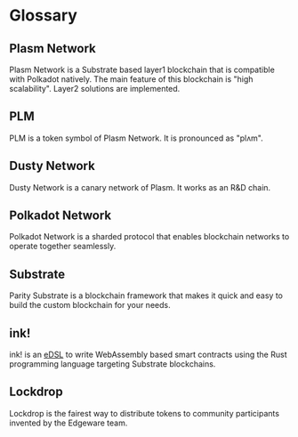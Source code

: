 # Glossary

## Plasm Network

Plasm Network is a Substrate based layer1 blockchain that is compatible with Polkadot natively. The main feature of this blockchain is "high scalability". Layer2 solutions are implemented. 

## PLM 

PLM is a token symbol of Plasm Network. It is pronounced as "plʌm".

## Dusty Network

Dusty Network is a canary network of Plasm. It works as an R&D chain.

## Polkadot  Network

Polkadot Network is a sharded protocol that enables blockchain networks to operate together seamlessly.  

## Substrate

Parity Substrate is a blockchain framework that makes it quick and easy to build the custom blockchain for your needs. 

## ink!

ink! is an [eDSL](https://wiki.haskell.org/Embedded_domain_specific_language) to write WebAssembly based smart contracts using the Rust programming language targeting Substrate blockchains.

## Lockdrop

Lockdrop is the fairest way to distribute tokens to community participants invented by the Edgeware team. 



